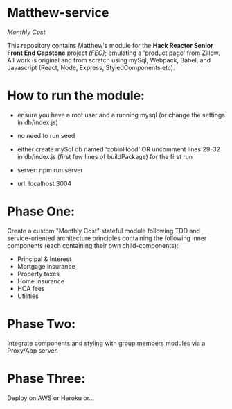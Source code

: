 # Matthew-service
*Monthly Cost*

This repository contains Matthew's module for the **Hack Reactor Senior Front End Capstone** project *(FEC)*; emulating a 'product page' from Zillow.  All work is original and from scratch using mySql, Webpack, Babel, and Javascript (React, Node, Express, StyledComponents etc).

# How to run the module: 
 * ensure you have a root user and a running mysql (or change the settings in db/index.js)
 * no need to run seed
 * either create mySql db named 'zobinHood' OR uncomment lines 29-32 in db/index.js (first few lines of buildPackage) for the first run

 * server: npm run server
 * url: localhost:3004


# Phase One: 
  Create a custom "Monthly Cost" stateful module following TDD and service-oriented architecture principles containing the following inner components (each containing their own child-components): 
  * Principal & Interest
  * Mortgage insurance
  * Property taxes
  * Home insurance
  * HOA fees
  * Utilities

# Phase Two: 
  Integrate components and styling with group members modules via a Proxy/App server.

# Phase Three: 
  Deploy on AWS or Heroku or...
